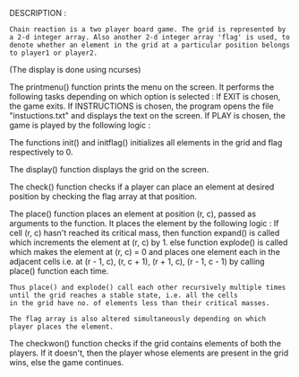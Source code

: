 DESCRIPTION : 
	
	Chain reaction is a two player board game. The grid is represented by a 2-d integer array. Also another 2-d integer array 'flag' is used, to denote whether an element in the grid at a particular position belongs to player1 or player2.
(The display is done using ncurses)
	
The printmenu() function prints the menu on the screen. It performs the following tasks depending on which option is selected :
	If EXIT is chosen, the game exits.
	If INSTRUCTIONS is chosen, 
	    the program opens the file "instuctions.txt" and displays the text on the screen.
	If PLAY is chosen, the game is played by the following logic :
	
The functions init() and initflag() initializes all elements in the grid and flag respectively to 0.

The display() function displays the grid on the screen.

The check() function checks if a player can place an element at desired position by checking the flag array at that position.

The place() function places an element at position (r, c), passed as arguments to the function. It places the element by the following logic :
	If cell (r, c) hasn't reached its critical mass, then
	    function expand() is called which increments the element at (r, c) by 1.
	else
	    function explode() is called which makes the element at (r, c) = 0 and places one element each in the adjacent cells 
	    i.e. at (r - 1, c), (r, c + 1), (r + 1, c), (r - 1, c - 1) by calling place() function each time.
	    
	Thus place() and explode() call each other recursively multiple times until the grid reaches a stable state, i.e. all the cells
	in the grid have no. of elements less than their critical masses.
	
	The flag array is also altered simultaneously depending on which player places the element.
	
The checkwon() function checks if the grid contains elements of both the players. If it doesn't, then the player whose elements are present in the grid wins, else the game continues.
